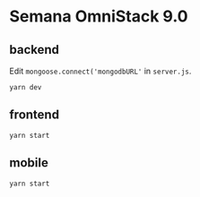 # Semana OmniStack 9.0

## backend

Edit `mongoose.connect('mongodbURL'` in `server.js`.

`yarn dev`

## frontend

`yarn start`

## mobile

`yarn start`
